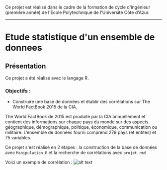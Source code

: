 Ce projet est réalisé dans le cadre de la formation de cycle d'ingénieur (première année) de l'Ecole Polytechnique de l'Université Côte d'Azur.
***
# Etude statistique d'un ensemble de donnees

## Présentation
Ce projet a été réalisé avec le langage R.

### Objectifs :
* Construire une base de données et établir des corrélations sur The World FactBook 2015 de la CIA.

The World FactBook de 2015 est produite par la CIA annuellement et contient des informations sur chaque pays du monde sur des aspects géographique, démographique, politique, économique, communication ou militaire. L’ensemble de données fourni comprend 279 pays (et entités) et 75 variables.

Ce projet s'est réalisé en 2 étapes : la construction de la base de données avec `Manipulation.R` et la recherche de corrélations avec `projet.rmd`

Voici un exemple de corrélation : 
![alt text](https://github.com/JulienChoukroun/Etude-statistique-d-un-ensemble-de-donnees/blob/master/Images/Resultat.png "Exemple de résultat")
